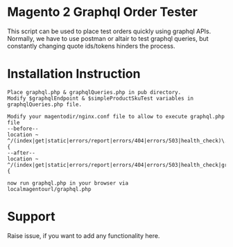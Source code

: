 # Magento 2 Graphql Order Tester
This script can be used to place test orders quickly using graphql APIs. Normally, we have to use postman or altair to test graphql queries, but constantly changing quote ids/tokens hinders the process.

# Installation Instruction
```
Place graphql.php & graphqlQueries.php in pub directory.
Modify $graphqlEndpoint & $simpleProductSkuTest variables in graphqlQueries.php file.

Modify your magentodir/nginx.conf file to allow to execute graphql.php file
--before--
location ~ ^/(index|get|static|errors/report|errors/404|errors/503|health_check)\.php$ {
--after--
location ~ ^/(index|get|static|errors/report|errors/404|errors/503|health_check|graphql)\.php$ {

now run graphql.php in your browser via
localmagentourl/graphql.php
```

# Support
Raise issue, if you want to add any functionality here.